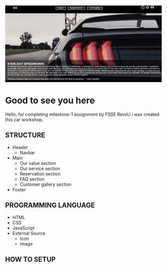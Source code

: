 ![Header](/assets/1.PNG)


# Good to see you here

Hello, for completing milestone-1 assignment by FSSE RevoU i was created this car workshop.

## STRUCTURE

- Header
    - Navbar
- Main
    - Our value section
    - Our service section
    - Reservation section
    - FAQ section
    - Customer gallery section
- Footer

## PROGRAMMING LANGUAGE
- HTML
- CSS
- JavaScript
- External Source
    - Icon
    - Image

## HOW TO SETUP



